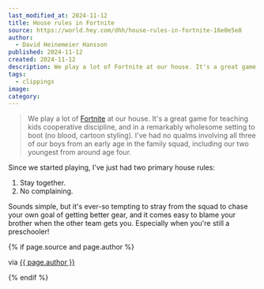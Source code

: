 ```yaml
---
last_modified_at: 2024-11-12
title: House rules in Fortnite
source: https://world.hey.com/dhh/house-rules-in-fortnite-16e0e5e8
author:
  - David Heinemeier Hansson
published: 2024-11-12
created: 2024-11-12
description: We play a lot of Fortnite at our house. It's a great game for teaching kids cooperative discipline, and in a remarkably wholesome setting to boot (no blood, cartoon styling). I've had no qualms involving all three of our boys from an early age in the family squad, including our two youngest from around age four. Since we started playin...
tags:
  - clippings
image: 
category:
---
```

> We play a lot of [Fortnite](https://www.fortnite.com/) at our house. It's a great game for teaching kids cooperative discipline, and in a remarkably wholesome setting to boot (no blood, cartoon styling). I've had no qualms involving all three of our boys from an early age in the family squad, including our two youngest from around age four.  
  

Since we started playing, I've just had two primary house rules:  
  

1. Stay together.
2. No complaining.

  
Sounds simple, but it's ever-so tempting to stray from the squad to chase your own goal of getting better gear, and it comes easy to blame your brother when the other team gets you. Especially when you're still a preschooler!

{% if page.source and page.author %}
  <p>via <a href="{{ page.source }}">{{ page.author }}</a></p>
{% endif %}